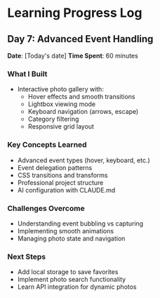 # Learning Progress Log

## Day 7: Advanced Event Handling
**Date**: [Today's date]
**Time Spent**: 60 minutes

### What I Built
- Interactive photo gallery with:
  - Hover effects and smooth transitions
  - Lightbox viewing mode
  - Keyboard navigation (arrows, escape)
  - Category filtering
  - Responsive grid layout

### Key Concepts Learned
- Advanced event types (hover, keyboard, etc.)
- Event delegation patterns
- CSS transitions and transforms
- Professional project structure
- AI configuration with CLAUDE.md

### Challenges Overcome
- Understanding event bubbling vs capturing
- Implementing smooth animations
- Managing photo state and navigation

### Next Steps
- Add local storage to save favorites
- Implement photo search functionality
- Learn API integration for dynamic photos